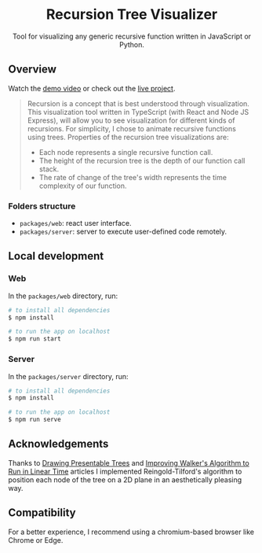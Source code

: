 <h1 align="center">Recursion Tree Visualizer</h1>

<p align="center">Tool for visualizing any generic recursive function written in JavaScript or Python.</p>

## Overview

Watch the [demo video](https://youtu.be/1f-KeeN8AHs) or check out the [live project](https://recursion.now.sh).

> Recursion is a concept that is best understood through visualization. This visualization tool written in TypeScript (with React and Node JS Express), will allow you to see visualization for different kinds of recursions. For simplicity, I chose to animate recursive functions using trees. Properties of the recursion tree visualizations are:
>
> - Each node represents a single recursive function call.
> - The height of the recursion tree is the depth of our function call stack.
> - The rate of change of the tree's width represents the time complexity of our function.

### Folders structure

- `packages/web`: react user interface.
- `packages/server`: server to execute user-defined code remotely.
<!-- - `packages/common`: shared code between web and lambda -->

## Local development

### Web

In the `packages/web` directory, run:

```bash
# to install all dependencies
$ npm install

# to run the app on localhost
$ npm run start
```

### Server

In the `packages/server` directory, run:

```bash
# to install all dependencies
$ npm install

# to run the app on localhost
$ npm run serve
```

## Acknowledgements

Thanks to [Drawing Presentable Trees](https://llimllib.github.io/pymag-trees/#foot5) and [Improving Walker's Algorithm to Run in Linear Time](http://dirk.jivas.de/papers/buchheim02improving.pdf) articles I implemented Reingold-Tilford's algorithm to position each node of the tree on a 2D plane in an aesthetically pleasing way.

## Compatibility

For a better experience, I recommend using a chromium-based browser like Chrome or Edge.
